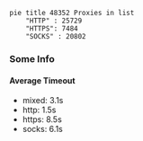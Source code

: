 
```mermaid
pie title 48352 Proxies in list
    "HTTP" : 25729
    "HTTPS": 7484
    "SOCKS" : 20802
```

### Some Info
#### Average Timeout

- mixed: 3.1s
- http: 1.5s
- https: 8.5s
- socks: 6.1s